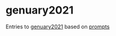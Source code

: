 # genuary2021  

Entries to [genuary2021](https://genuary2021.github.io/) based on [prompts](https://genuary2021.github.io/prompts#jan20)
